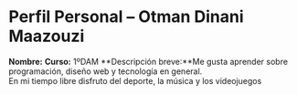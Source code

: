 # Perfil Personal – Otman Dinani Maazouzi
**Nombre:** <Otman Dinani Maazouzi>
**Curso:** 1ºDAM
**Descripción breve:**Me gusta aprender sobre programación, diseño web y tecnología en general.  
En mi tiempo libre disfruto del deporte, la música y los videojuegos 
